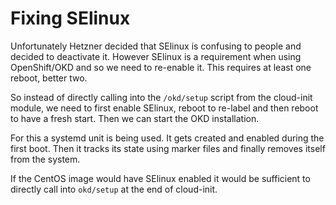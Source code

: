 # Fixing SElinux

Unfortunately Hetzner decided that SElinux is confusing to people and decided to
deactivate it. However SElinux is a requirement when using OpenShift/OKD and
so we need to re-enable it. This requires at least one reboot, better two.

So instead of directly calling into the `/okd/setup` script from the cloud-init
module, we need to first enable SElinux, reboot to re-label and then reboot to
have a fresh start. Then we can start the OKD installation.

For this a systemd unit is being used. It gets created and enabled during the
first boot. Then it tracks its state using marker files and finally removes
itself from the system.

If the CentOS image would have SElinux enabled it would be sufficient to
directly call into `okd/setup` at the end of cloud-init.